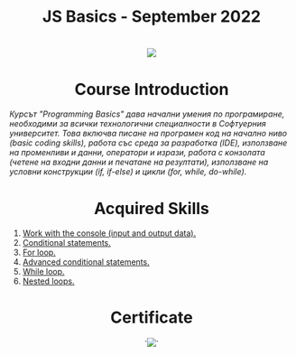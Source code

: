 <h1 align="center"> JS Basics - September 2022 <h1>

<p align="center">
  <a href="https://softuni.bg/trainings/3869/programming-basics-with-javascript-september-2022">
    <img src="https://github.com/didoslavov/SoftUni-Progress/blob/main/recources/68747470733a2f2f692e696d6775722e636f6d2f6172417238675a2e706e67.png?raw=true" />
  </a>
<p>

<h1 align="center">Course Introduction</h1>

<p><i>Курсът "Programming Basics" дава начални умения по програмиране, необходими за всички технологични специалности в Софтуерния университет. Това включва писане на програмен код на начално ниво (basic coding skills), работа със среда за разработка (IDE), използване на променливи и данни, оператори и изрази, работа с конзолата (четене на входни данни и печатане на резултати), използване на условни конструкции (if, if-else) и цикли (for, while, do-while).</i></p>

<h1 align="center">Acquired Skills</h1>

1. [Work with the console (input and output data).](https://github.com/didoslavov/SoftUni-Progress/tree/main/Programing%20Basics/1.First%20Step%20in%20Coding)
2. [Conditional statements.](https://github.com/didoslavov/SoftUni-Progress/tree/main/Programing%20Basics/2.Conditional%20Statements)
3. [For loop.](https://github.com/didoslavov/SoftUni-Progress/tree/main/Programing%20Basics/4.For%20Loop)
4. [Advanced conditional statements.](https://github.com/didoslavov/SoftUni-Progress/tree/main/Programing%20Basics/3.Conditional%20Statements%20Advanced)
5. [While loop.](https://github.com/didoslavov/SoftUni-Progress/tree/main/Programing%20Basics/5.While%20Loop)
6. [Nested loops.](https://github.com/didoslavov/SoftUni-Progress/tree/main/Programing%20Basics/6.Nested%20Loops)

<h1 align="center">Certificate</h1>

<p align="center">
`<img src="https://github.com/didoslavov/SoftUni-Progress/blob/main/recources/basics.jpeg?raw=true" />`
</p>
